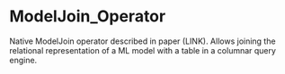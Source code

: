 # ModelJoin_Operator
Native ModelJoin operator described in paper (LINK). Allows joining the relational representation of a ML model with a table in a columnar query engine.
